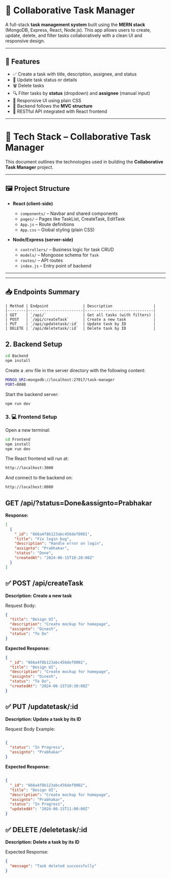 # 📝 Collaborative Task Manager

A full-stack **task management system** built using the **MERN stack** (MongoDB, Express, React, Node.js). This app allows users to create, update, delete, and filter tasks collaboratively with a clean UI and responsive design.

---

## 🚀 Features

- ✅ Create a task with title, description, assignee, and status  
- 🔄 Update task status or details  
- 🗑️ Delete tasks  
- 🔍 Filter tasks by **status** (dropdown) and **assignee** (manual input)  
- 📱 Responsive UI using plain CSS  
- 🧩 Backend follows the **MVC structure**  
- 🔐 RESTful API integrated with React frontend  

---

# 🧰 Tech Stack – Collaborative Task Manager

This document outlines the technologies used in building the **Collaborative Task Manager** project.

---

## 🖼️ Project Structure

- **React (client-side)**
  - `components/` – Navbar and shared components
  - `pages/` – Pages like TaskList, CreateTask, EditTask
  - `App.js` – Route definitions
  - `App.css` – Global styling (plain CSS)

- **Node/Express (server-side)**
  - `controllers/` – Business logic for task CRUD
  - `models/` – Mongoose schema for `Task`
  - `routes/` – API routes
  - `index.js` – Entry point of backend

---


---

## 📥 Endpoints Summary
```
| Method | Endpoint               | Description                  |
|--------|------------------------|------------------------------|
| GET    | `/api/`                | Get all tasks (with filters) |
| POST   | `/api/createTask`      | Create a new task            |
| PUT    | `/api/updatetask/:id`  | Update task by ID            |
| DELETE | `/api/deletetask/:id`  | Delete task by ID            |
```
## 2. Backend Setup
``` bash
cd Backend
npm install
```
Create a .env file in the server directory with the following content:

``` bash
MONGO_URI=mongodb://localhost:27017/task-manager
PORT=8080
```
Start the backend server:
``` bash
npm run dev 
```
### 3. 💻 Frontend Setup
Open a new terminal:
``` bash
cd Frontend
npm install
npm run dev 
```

The React frontend will run at:
``` bash
http://localhost:3000
```
And connect to the backend on:
``` bash
http://localhost:8080

```

## GET /api/?status=Done&assignto=Prabhakar


**Response:**
```json
[
  {
    "_id": "666a4f8b123abc456def0001",
    "title": "Fix login bug",
    "description": "Handle error on login",
    "assignto": "Prabhakar",
    "status": "Done",
    "createdAt": "2024-06-15T10:20:00Z"
  }
]

```
## ✅ POST /api/createTask

**Description: Create a new task**

Request Body:
```json
{
  "title": "Design UI",
  "description": "Create mockup for homepage",
  "assignto": "Dinesh",
  "status": "To Do"
}
```

**Expected Response:**
```json
{
  "_id": "666a4f8b123abc456def0002",
  "title": "Design UI",
  "description": "Create mockup for homepage",
  "assignto": "Dinesh",
  "status": "To Do",
  "createdAt": "2024-06-15T10:30:00Z"
}
```

## ✅ PUT /updatetask/:id

**Description: Update a task by its ID** 

Request Body Example:
``` json 

{
  "status": "In Progress",
  "assignto": "Prabhakar"
}

```
**Expected Response:**

```json 

{
  "_id": "666a4f8b123abc456def0002",
  "title": "Design UI",
  "description": "Create mockup for homepage",
  "assignto": "Prabhakar",
  "status": "In Progress",
  "updatedAt": "2024-06-15T11:00:00Z"
}

```

## ✅ DELETE /deletetask/:id
**Description: Delete a task by its ID** 

Expected Response:
```json 
{
  "message": "Task deleted successfully"
}
```